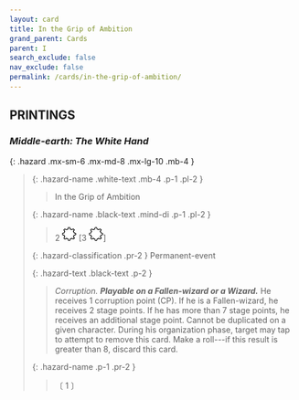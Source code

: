 ```yaml
---
layout: card
title: In the Grip of Ambition
grand_parent: Cards
parent: I
search_exclude: false
nav_exclude: false
permalink: /cards/in-the-grip-of-ambition/
---
```


## PRINTINGS


### _Middle-earth: The White Hand_

{: .hazard .mx-sm-6 .mx-md-8 .mx-lg-10 .mb-4 }
> {: .hazard-name .white-text .mb-4 .p-1 .pl-2 }
> > <div class="hazard-mp"></div>
> > <div class="card-name">In the Grip of Ambition</div>
>
> {: .hazard-name .black-text .mind-di .p-1 .pl-2 }
> > 2 ![](/assets/images/stage-point.svg) [3 ![](/assets/images/stage-point.svg)]
>
> {: .hazard-classification .pr-2 }
> Permanent-event
>
> {: .hazard-text .black-text .p-2 }
> > _Corruption._ ***Playable on a Fallen-wizard or a Wizard.*** He receives 1 corruption point (CP). If he is a Fallen-wizard, he receives 2 stage points. If he has more than 7 stage points, he receives an additional stage point. Cannot be duplicated on a given character. During his organization phase, target may tap to attempt to remove this card. Make a roll---if this result is greater than 8, discard this card. 
>
> {: .hazard-name .p-1 .pr-2 }
> > <div class="card-shield"></div>
> > <div class="card-corruption-white">〔 1 〕</div>
